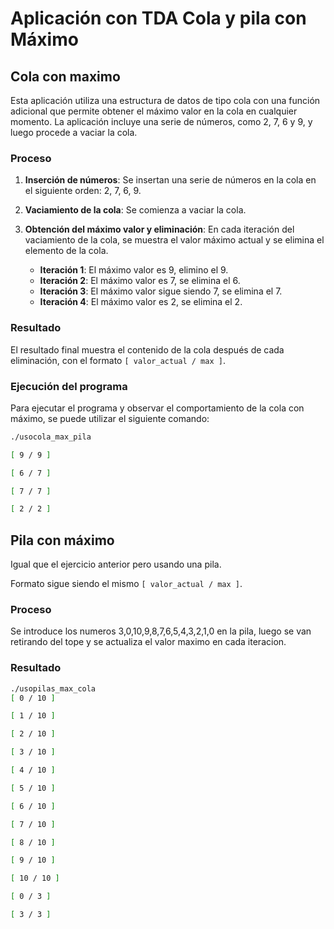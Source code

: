 
# Aplicación con TDA Cola y pila con Máximo


## Cola con maximo
Esta aplicación utiliza una estructura de datos de tipo cola con una función adicional que permite obtener el máximo valor en la cola en cualquier momento. La aplicación incluye una serie de números, como 2, 7, 6 y 9, y luego procede a vaciar la cola.

### Proceso

1. **Inserción de números**: Se insertan una serie de números en la cola en el siguiente orden: 2, 7, 6, 9.

2. **Vaciamiento de la cola**: Se comienza a vaciar la cola.

3. **Obtención del máximo valor y eliminación**: En cada iteración del vaciamiento de la cola, se muestra el valor máximo actual y se elimina el elemento de la cola.
   - **Iteración 1**: El máximo valor es 9, elimino el 9.
   - **Iteración 2**: El máximo valor es 7, se elimina el 6.
   - **Iteración 3**: El máximo valor sigue siendo 7, se elimina el 7.
   - **Iteración 4**: El máximo valor es 2, se elimina el 2.

### Resultado

El resultado final muestra el contenido de la cola después de cada eliminación, con el formato `[ valor_actual / max ]`.

### Ejecución del programa

Para ejecutar el programa y observar el comportamiento de la cola con máximo, se puede utilizar el siguiente comando:

```bash
./usocola_max_pila

[ 9 / 9 ]

[ 6 / 7 ]

[ 7 / 7 ]

[ 2 / 2 ]
```


## Pila con máximo
Igual que el ejercicio anterior pero usando una pila.

Formato sigue siendo el mismo `[ valor_actual / max ]`.

### Proceso
Se introduce los numeros 3,0,10,9,8,7,6,5,4,3,2,1,0 en la pila, luego se van retirando del tope y se actualiza el valor maximo en cada iteracion.


### Resultado
```bash
./usopilas_max_cola 
[ 0 / 10 ]

[ 1 / 10 ]

[ 2 / 10 ]

[ 3 / 10 ]

[ 4 / 10 ]

[ 5 / 10 ]

[ 6 / 10 ]

[ 7 / 10 ]

[ 8 / 10 ]

[ 9 / 10 ]

[ 10 / 10 ]

[ 0 / 3 ]

[ 3 / 3 ]
```


